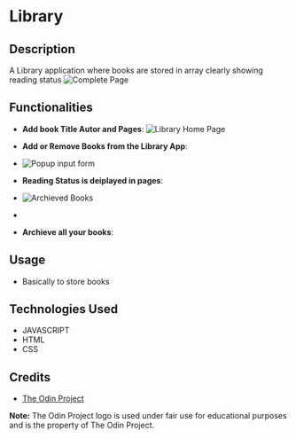 # Library
## Description

A Library application where books are stored in array clearly showing reading status
![Complete Page](https://github.com/EddieBahago/LIBRARY/assets/134744422/14dbf01f-0ed2-4a5d-b4f6-166a350ce858)

## Functionalities

- **Add book Title Autor and Pages**:
![Library Home Page](https://github.com/EddieBahago/LIBRARY/assets/134744422/5da0d528-1596-49ce-906e-8452052dfbb3)

- **Add or Remove Books from the Library App**:
- ![Popup input form](https://github.com/EddieBahago/LIBRARY/assets/134744422/deb202d4-4c24-4a95-ac93-7129dc5611ab)

- **Reading Status is deiplayed in pages**:
- ![Archieved Books](https://github.com/EddieBahago/LIBRARY/assets/134744422/a3b5462d-e033-4541-9d30-eb998f6afe75)
- 
- **Archieve all your books**: 
## Usage

- Basically to store books
## Technologies Used
- JAVASCRIPT
- HTML
- CSS
## Credits

- [The Odin Project](https://www.theodinproject.com/)

**Note:** The Odin Project logo is used under fair use for educational purposes and is the property of The Odin Project.
<br>
<br>
